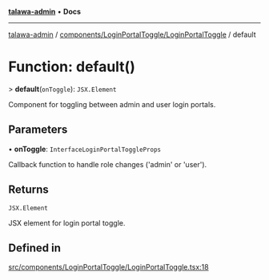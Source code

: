 [**talawa-admin**](../../../../README.md) • **Docs**

***

[talawa-admin](../../../../modules.md) / [components/LoginPortalToggle/LoginPortalToggle](../README.md) / default

# Function: default()

\> **default**(`onToggle`): `JSX.Element`

Component for toggling between admin and user login portals.

## Parameters

• **onToggle**: `InterfaceLoginPortalToggleProps`

Callback function to handle role changes ('admin' or 'user').

## Returns

`JSX.Element`

JSX element for login portal toggle.

## Defined in

[src/components/LoginPortalToggle/LoginPortalToggle.tsx:18](https://github.com/PalisadoesFoundation/talawa-admin/blob/7a991b3aa824070bd53d6367f1ce7f072321af88/src/components/LoginPortalToggle/LoginPortalToggle.tsx#L18)

